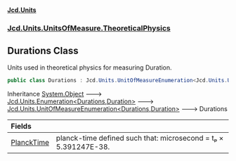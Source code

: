 #### [Jcd.Units](index 'index')
### [Jcd.Units.UnitsOfMeasure.TheoreticalPhysics](Jcd.Units.UnitsOfMeasure.TheoreticalPhysics 'Jcd.Units.UnitsOfMeasure.TheoreticalPhysics')

## Durations Class

Units used in theoretical physics for measuring Duration.

```csharp
public class Durations : Jcd.Units.UnitOfMeasureEnumeration<Jcd.Units.UnitsOfMeasure.TheoreticalPhysics.Durations, Jcd.Units.UnitTypes.Duration>
```

Inheritance [System.Object](https://docs.microsoft.com/en-us/dotnet/api/System.Object 'System.Object') &#129106; [Jcd.Units.Enumeration&lt;](Enumeration_TEnumeration,T_ 'Jcd.Units.Enumeration<TEnumeration,T>')[Durations](Durations 'Jcd.Units.UnitsOfMeasure.TheoreticalPhysics.Durations')[,](Enumeration_TEnumeration,T_ 'Jcd.Units.Enumeration<TEnumeration,T>')[Duration](Duration 'Jcd.Units.UnitTypes.Duration')[&gt;](Enumeration_TEnumeration,T_ 'Jcd.Units.Enumeration<TEnumeration,T>') &#129106; [Jcd.Units.UnitOfMeasureEnumeration&lt;](UnitOfMeasureEnumeration_TEnumeration,T_ 'Jcd.Units.UnitOfMeasureEnumeration<TEnumeration,T>')[Durations](Durations 'Jcd.Units.UnitsOfMeasure.TheoreticalPhysics.Durations')[,](UnitOfMeasureEnumeration_TEnumeration,T_ 'Jcd.Units.UnitOfMeasureEnumeration<TEnumeration,T>')[Duration](Duration 'Jcd.Units.UnitTypes.Duration')[&gt;](UnitOfMeasureEnumeration_TEnumeration,T_ 'Jcd.Units.UnitOfMeasureEnumeration<TEnumeration,T>') &#129106; Durations

| Fields | |
| :--- | :--- |
| [PlanckTime](Durations.PlanckTime 'Jcd.Units.UnitsOfMeasure.TheoreticalPhysics.Durations.PlanckTime') | planck-time defined such that:  microsecond = tₚ × 5.391247E-38. |
